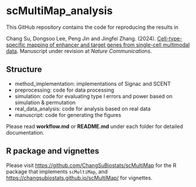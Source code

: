 # scMultiMap_analysis

This GitHub repository contains the code for reproducing the results in 

Chang Su, Dongsoo Lee, Peng Jin and Jingfei Zhang. (2024). [Cell-type-specific mapping of enhancer and target genes from single-cell multimodal data](https://www.biorxiv.org/content/10.1101/2024.09.24.614814v1). Manuscript under revision at *Nature Communications*.

## Structure

- method_implementation: implementations of Signac and SCENT
- preprocessing: code for data processing 
- simulation: code for evaluating type I errors and power based on simulation & permutation
- real_data_analysis: code for analysis based on real data
- manuscript: code for generating the figures

Please read **workflow.md** or **README.md** under each folder for detailed documentation.

## R package and vignettes
Please visit https://github.com/ChangSuBiostats/scMultiMap for the R package that implements `scMultiMap`, and https://changsubiostats.github.io/scMultiMap/ for vignettes.
